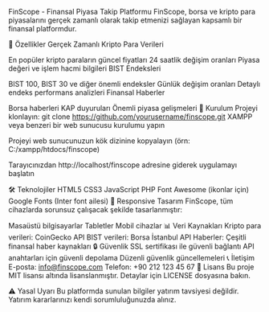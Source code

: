 FinScope - Finansal Piyasa Takip Platformu
FinScope, borsa ve kripto para piyasalarını gerçek zamanlı olarak takip etmenizi sağlayan kapsamlı bir finansal platformdur.

🌟 Özellikler
Gerçek Zamanlı Kripto Para Verileri

En popüler kripto paraların güncel fiyatları
24 saatlik değişim oranları
Piyasa değeri ve işlem hacmi bilgileri
BIST Endeksleri

BIST 100, BIST 30 ve diğer önemli endeksler
Günlük değişim oranları
Detaylı endeks performans analizleri
Finansal Haberler

Borsa haberleri
KAP duyuruları
Önemli piyasa gelişmeleri
🚀 Kurulum
Projeyi klonlayın:
git clone https://github.com/yourusername/finscope.git
XAMPP veya benzeri bir web sunucusu kurulumu yapın

Projeyi web sunucunuzun kök dizinine kopyalayın (örn: C:/xampp/htdocs/finscope)

Tarayıcınızdan http://localhost/finscope adresine giderek uygulamayı başlatın

🛠️ Teknolojiler
HTML5
CSS3
JavaScript
PHP
Font Awesome (ikonlar için)
Google Fonts (Inter font ailesi)
📱 Responsive Tasarım
FinScope, tüm cihazlarda sorunsuz çalışacak şekilde tasarlanmıştır:

Masaüstü bilgisayarlar
Tabletler
Mobil cihazlar
📊 Veri Kaynakları
Kripto para verileri: CoinGecko API
BIST verileri: Borsa İstanbul API
Haberler: Çeşitli finansal haber kaynakları
🔒 Güvenlik
SSL sertifikası ile güvenli bağlantı
API anahtarları için güvenli depolama
Düzenli güvenlik güncellemeleri
📞 İletişim
E-posta: info@finscope.com
Telefon: +90 212 123 45 67
📝 Lisans
Bu proje MIT lisansı altında lisanslanmıştır. Detaylar için LICENSE dosyasına bakın.

⚠️ Yasal Uyarı
Bu platformda sunulan bilgiler yatırım tavsiyesi değildir. Yatırım kararlarınızı kendi sorumluluğunuzda alınız.
